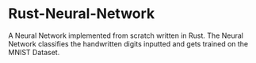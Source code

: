 # Rust-Neural-Network
A Neural Network implemented from scratch written in Rust. The Neural Network classifies the handwritten digits inputted and gets trained on the MNIST Dataset.
